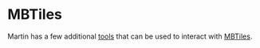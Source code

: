 # MBTiles 

Martin has a few additional [tools](51-tools.md) that can be used to interact with [MBTiles](https://github.com/mapbox/mbtiles-spec).
